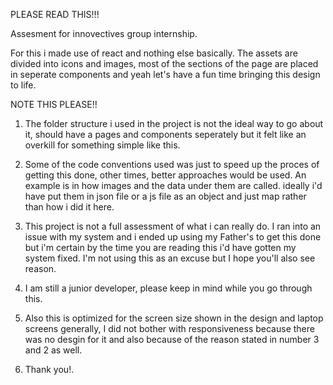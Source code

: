 
PLEASE READ THIS!!!

Assesment for innovectives group internship.

For this i made use of react and nothing else basically.
The assets are divided into icons and images, most of the sections of the page are placed in seperate components and yeah let's have a fun time bringing this design to life.

NOTE THIS PLEASE!!

1. The folder structure i used in the project is not the ideal way to go about it, should have a pages and components seperately but it felt like an overkill for something simple like this.

2. Some of the code conventions used was just to speed up the proces of getting this done, other times, better approaches would be used. An example is in how images and the data under them are called. ideally i'd have put them in json file or a js file as an object and just map rather than how i did it here.

3. This project is not a full assessment of what i can really do. I ran into an issue with my system and i ended up using my Father's to get this done but i'm certain by the time you are reading this i'd have gotten my system fixed. I'm not using this as an excuse but I hope you'll also see reason.

4. I am still a junior developer, please keep in mind while you go through this.

5. Also this is optimized for the screen size shown in the design and laptop screens generally, I did not bother with responsiveness because there was no desgin for it and also because of the reason stated in number 3 and 2 as well.

6. Thank you!.

